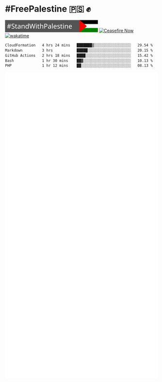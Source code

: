# #FreePalestine 🇵🇸 ✊

[![github](https://raw.githubusercontent.com/saedyousef/StandWithPalestine/main/badges/flat/StandWithPalestine.svg)](https://github.com/saedyousef/StandWithPalestine)
[![Ceasefire Now](https://badge.techforpalestine.org/default)](https://techforpalestine.org/learn-more)
[![wakatime](https://wakatime.com/badge/user/03bf07e2-4c78-4826-8603-8922f0241061.svg)](https://wakatime.com/@03bf07e2-4c78-4826-8603-8922f0241061)
<!-- [![committers.top badge](https://user-badge.committers.top/jordan_private/saedyousef.svg)](https://user-badge.committers.top/jordan_private/saedyousef) -->

<!-- ![Profile Views](https://visitor-badge.glitch.me/badge?page_id=saedyousef.saedyousef&left_color=grey&right_color=blue&left_text=👀+Profile+Views) -->



<!-- <img src="https://github-readme-stats.vercel.app/api?username=saedyousef&show_icons=true&count_private=true" width="100%" /> --> 

<!--START_SECTION:waka-->

```txt
CloudFormation   4 hrs 24 mins   ███████▒░░░░░░░░░░░░░░░░░   29.54 %
Markdown         3 hrs           █████░░░░░░░░░░░░░░░░░░░░   20.15 %
GitHub Actions   2 hrs 18 mins   ████░░░░░░░░░░░░░░░░░░░░░   15.42 %
Bash             1 hr 30 mins    ██▓░░░░░░░░░░░░░░░░░░░░░░   10.13 %
PHP              1 hr 12 mins    ██░░░░░░░░░░░░░░░░░░░░░░░   08.13 %
```

<!--END_SECTION:waka-->
    
<!-- ![github contribution grid snake animation](https://raw.githubusercontent.com/saedyousef/saedyousef/output/github-contribution-grid-snake.svg) -->


![Metrics](./github-metrics.svg)